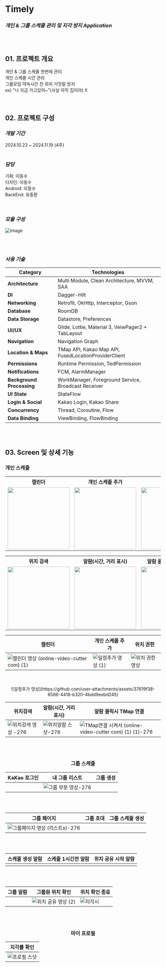 # Timely
### ***개인 & 그룹 스케줄 관리 및 지각 방지 Application***
<br><br>
## 01. 프로젝트 개요
개인 & 그룹 스케줄 한번에 관리     
개인 스케줄 시간 관리   
그룹모임 약속시간 전 위치 거짓말 방지    
  ex) "나 지금 가고있어~"(사실 아직 집이야) X   
<br><br>




## 02. 프로젝트 구성
### ***개발 기간***   
2024.10.23 ~ 2024.11.19 (4주)
<br><br>

### ***담당***   
기획: 이동수    
디자인: 이동수    
Android: 이동수   
BackEnd: 유종환   
<br><br>

### ***모듈 구성***
![image](https://github.com/user-attachments/assets/84a1a595-3903-4e5e-afd4-44a9203231a8)

<br><br>

### ***사용 기술***
| **Category** | **Technologies** |
| --- | --- |
| **Architecture** |  Multi Module,  Clean Architecture,  MVVM,  SAA  |
| **DI** | Dagger-Hilt |
| **Networking** |  Retrofit,  OkHttp,  Interceptor,  Gson  |
| **Database** | RoomDB |
| **Data Storage** |  Datastore,  Preferences  |
| **UI/UX** |  Glide,  Lottie,  Material 3,  VeiwPager2 + TabLayout  |
| **Navigation** |  Navigation Graph  |
| **Location & Maps** |  TMap API,  Kakao Map API,  FusedLocationProviderClient  |
| **Permissions** |  Runtime Permission,  TedPermission  |
| **Notifications** |  FCM,  AlarmManager  |
| **Background Processing** |  WorkManager,  Foreground Service,  Broadcast Receiver  |
| **UI State** |  StateFlow  |
| **Login & Social** |  Kakao Login,  Kakao Share  |
| **Concurrency** |  Thread,  Coroutine,  Flow  |
| **Data Binding** |  ViewBinding,  FlowBinding  |

<br><br>
## 03. Screen 및 상세 기능
### 개인 스케줄
<center><table>
  <tr><th>캘린더</th><th>개인 스케줄 추가</th><th>위치 권한</th></tr>
  <tr>
    <td><img src = "https://github.com/user-attachments/assets/1e17ed53-7451-4b3a-a43e-173fd9b85933" width="200px"/></td>
    <td><img src = "https://github.com/user-attachments/assets/37619f38-6586-4418-b320-4bdd9eebd245" width="200px"/></td>
    <td><img src = "https://github.com/user-attachments/assets/e26095f2-cdc5-4511-b1ce-db7cba1be60b" width="200px"/></td>
  </tr>
</table>

<table>
  <tr><th>위치 검색</th><th>알람(시간, 거리 표시)</th><th>알람 클릭시 TMap 연결</th></tr>
  <tr>
    <td><img src = "https://github.com/user-attachments/assets/c1716a42-33db-4697-acf7-32811557ad48" width="200px"/></td>
    <td><img src = "https://github.com/user-attachments/assets/e55b3140-9a94-4b66-9423-2317499218f0" width="200px"/></td>
    <td><img src = "https://github.com/user-attachments/assets/ac84982e-f33e-4b72-af5f-cb4f5b1c0d1d" width="200px"/></td>
  </tr>
</table>



| 캘린더| 개인 스케줄 추가 | 위치 권한 |
|---|---|---|
|![캘린더 영상 (online-video-cutter com) (1)](https://github.com/user-attachments/assets/3b7b38be-c4cf-4ae5-bff4-2ba0998726dd)|![일정추가 영상 (1)](https://github.com/user-attachments/assets/44063ccb-42bf-49b5-b83d-e2b357c031ad)|![위치 권한 영상 ](https://github.com/user-attachments/assets/9b1f4ec8-69f7-49d7-b08c-444d77682eb6)|
<br>
<br>
![일정추가 영상](https://github.com/user-attachments/assets/37619f38-6586-4418-b320-4bdd9eebd245)

| 위치검색 | 알람(시간, 거리 표시) | 알람 클릭시 TMap 연결|
|---|---|---|
|![위치검색 영상 -276](https://github.com/user-attachments/assets/41871bbc-2314-4d20-8f36-5a5f1b43294b)|![위치알람 스샷-276](https://github.com/user-attachments/assets/57401285-78dc-43dc-ac03-f22fa7c83529)|![TMap연결 시켜서 (online-video-cutter com) (1) (1)-276](https://github.com/user-attachments/assets/a52021f5-78a2-4c5f-9fc8-b9e02e92ca66)|
<br>
<br>

### 그룹 스케줄
| KaKao 로그인 | 내 그룹 리스트 | 그룹 생성 |
|---|---|---|
||![그룹 부분 영상-276](https://github.com/user-attachments/assets/266fbd25-47de-4d18-a69e-1b898d5003b8)||
<br>
<br>


| 그룹 페이지 | 그룹 초대 | 그룹 스케줄 생성 |
|---|---|---|
|![그룹페이지 영상 (리스트x)-276](https://github.com/user-attachments/assets/4dfd4395-ef18-4241-9bfe-b40042b05618)|||
<br>
<br>

| 스케줄 생성 알람 | 스케줄 1시간전 알람 | 위치 공유 시작 알람 |
|---|---|---|
||||
<br>
<br>

| 그룹 알람 | 그룹원 위치 확인 | 위치 확인 종료 |
|---|---|---|
||![위치 공유 영상 (2)](https://github.com/user-attachments/assets/afdf27d5-af6a-494a-bf49-4a96a1249f9c)|![지각시](https://github.com/user-attachments/assets/f1b8851b-2cee-4e4b-951e-6d600cd3041e)|
<br>
<br>


### 마이 프로필
| 지각률 확인 |
|---|
|![프로필 스샷 ](https://github.com/user-attachments/assets/d6e68576-953c-4317-8c7f-59debb809e25)|
<br>
<br>


